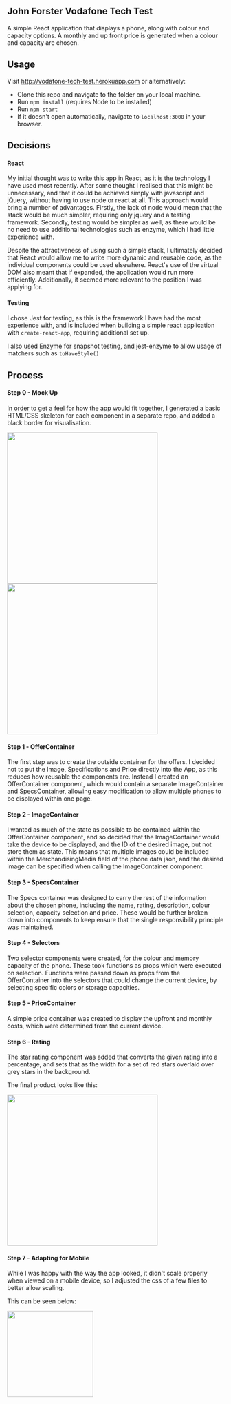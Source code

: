 ## John Forster Vodafone Tech Test
A simple React application that displays a phone, along with colour and capacity options. A monthly and up front price is generated when a colour and capacity are chosen.

## Usage
Visit http://vodafone-tech-test.herokuapp.com or alternatively:
* Clone this repo and navigate to the folder on your local machine.
* Run `npm install` (requires Node to be installed)
* Run `npm start`
* If it doesn't open automatically, navigate to `localhost:3000` in your browser.

## Decisions
#### React
My initial thought was to write this app in React, as it is the technology I have used most recently. After some thought I realised that this might be unnecessary, and that it could be achieved simply with javascript and jQuery, without having to use node or react at all. This approach would bring a number of advantages. Firstly, the lack of node would mean that the stack would be much simpler, requiring only jquery and a testing framework. Secondly, testing would be simpler as well, as there would be no need to use additional technologies such as enzyme, which I had little experience with.

Despite the attractiveness of using such a simple stack, I ultimately decided that React would allow me to write more dynamic and reusable code, as the individual components could be used elsewhere. React's use of the virtual DOM also meant that if expanded, the application would run more efficiently. Additionally, it seemed more relevant to the position I was applying for.

#### Testing
I chose Jest for testing, as this is the framework I have had the most experience with, and is included when building a simple react application with `create-react-app`, requiring additional set up.

I also used Enzyme for snapshot testing, and jest-enzyme to allow usage of matchers such as `toHaveStyle()`

## Process
#### Step 0 - Mock Up
In order to get a feel for how the app would fit together, I generated a basic HTML/CSS skeleton for each component in a separate repo, and added a black border for visualisation.

<a href="https://drive.google.com/uc?id=1OlcVP20GAd_3HJqmbhcvBcZqRpP66Cj8"><img  src="https://drive.google.com/uc?id=1OlcVP20GAd_3HJqmbhcvBcZqRpP66Cj8" width=350/></a>
<a href="https://drive.google.com/uc?id=1lxwmRCub7y_0NTB1-4HQQWa14VuoDfw9"><img src="https://drive.google.com/uc?id=1lxwmRCub7y_0NTB1-4HQQWa14VuoDfw9" width=350/></a>

#### Step 1 - OfferContainer
The first step was to create the outside container for the offers. I decided not to put the Image, Specifications and Price directly into the App, as this reduces how reusable the components are. Instead I created an OfferContainer component, which would contain a separate ImageContainer and SpecsContainer, allowing easy modification to allow multiple phones to be displayed within one page.

#### Step 2 - ImageContainer
I wanted as much of the state as possible to be contained within the OfferContainer component, and so decided that the ImageContainer would take the device to be displayed, and the ID of the desired image, but not store them as state. This means that multiple images could be included within the MerchandisingMedia field of the phone data json, and the desired image can be specified when calling the ImageContainer component.

#### Step 3 - SpecsContainer
The Specs container was designed to carry the rest of the information about the chosen phone, including the name, rating, description, colour selection, capacity selection and price. These would be further broken down into components to keep ensure that the single responsibility principle was maintained.

#### Step 4 - Selectors
Two selector components were created, for the colour and memory capacity of the phone. These took functions as props which were executed on selection. Functions were passed down as props from the OfferContainer into the selectors that could change the current device, by selecting specific colors or storage capacities.

#### Step 5 - PriceContainer
A simple price container was created to display the upfront and monthly costs, which were determined from the current device.

#### Step 6 - Rating
The star rating component was added that converts the given rating into a percentage, and sets that as the width for a set of red stars overlaid over grey stars in the background.

The final product looks like this:

<a href="https://drive.google.com/uc?id=1na8pTirKya5ZGziv0ZkPBVKdwpKkdxgy"><img  src="https://drive.google.com/uc?id=1na8pTirKya5ZGziv0ZkPBVKdwpKkdxgy" width=350/></a>

#### Step 7 - Adapting for Mobile
While I was happy with the way the app looked, it didn't scale properly when viewed on a mobile device, so I adjusted the css of a few files to better allow scaling.

This can be seen below:

<a align="center" href="https://drive.google.com/uc?id=1ap7leHhRcACwhJz-dYlannoFoyX3lRP_"><img src="https://drive.google.com/uc?id=1ap7leHhRcACwhJz-dYlannoFoyX3lRP_" width=200/></a>


